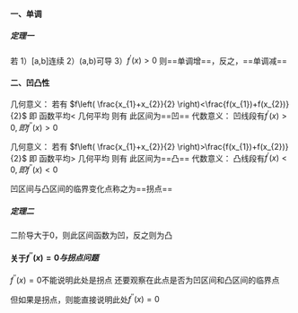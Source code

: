 #### 一、单调
##### 定理一
若
1）[a,b]连续
2）(a,b)可导
3）$f^{'}(x)>0$
则==单调增==，反之，==单调减==

#### 二、凹凸性
几何意义：
若有
$f\left( \frac{x_{1}+x_{2}}{2} \right)<\frac{f(x_{1})+f(x_{2})}{2}$
即
函数平均< 几何平均
则有
此区间为==凹==
代数意义：
凹线段有$f^{'}(x)>0,即f^{''}(x)>0$


几何意义：
若有
$f\left( \frac{x_{1}+x_{2}}{2} \right)>\frac{f(x_{1})+f(x_{2})}{2}$
即
函数平均> 几何平均
则有
此区间为==凸==
代数意义：
凸线段有$f^{'}(x)<0,即f^{''}(x)<0$

凹区间与凸区间的临界变化点称之为==拐点==
##### 定理二
二阶导大于0，则此区间函数为凹，反之则为凸

#### 关于$f^{''}(x)=0与拐点问题$
$f^{''}(x)=0$不能说明此处是拐点
还要观察在此点是否为凹区间和凸区间的临界点

但如果是拐点，则能直接说明此处$f^{''}(x)=0$